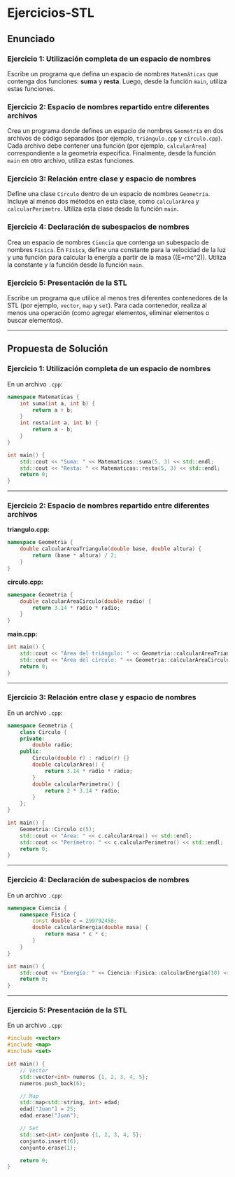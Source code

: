 # Ejercicios-STL
## Enunciado

### Ejercicio 1: Utilización completa de un espacio de nombres
Escribe un programa que defina un espacio de nombres `Matemáticas` que contenga dos funciones: **suma** y **resta**. Luego, desde la función `main`, utiliza estas funciones.

### Ejercicio 2: Espacio de nombres repartido entre diferentes archivos
Crea un programa donde defines un espacio de nombres `Geometría` en dos archivos de código separados (por ejemplo, `triángulo.cpp` y `círculo.cpp`). Cada archivo debe contener una función (por ejemplo, `calcularArea`) correspondiente a la geometría específica. Finalmente, desde la función `main` en otro archivo, utiliza estas funciones.

### Ejercicio 3: Relación entre clase y espacio de nombres
Define una clase `Círculo` dentro de un espacio de nombres `Geometría`. Incluye al menos dos métodos en esta clase, como `calcularArea` y `calcularPerímetro`. Utiliza esta clase desde la función `main`.

### Ejercicio 4: Declaración de subespacios de nombres
Crea un espacio de nombres `Ciencia` que contenga un subespacio de nombres `Física`. En `Física`, define una constante para la velocidad de la luz y una función para calcular la energía a partir de la masa (\(E=mc^2\)). Utiliza la constante y la función desde la función `main`.

### Ejercicio 5: Presentación de la STL
Escribe un programa que utilice al menos tres diferentes contenedores de la STL (por ejemplo, `vector`, `map` y `set`). Para cada contenedor, realiza al menos una operación (como agregar elementos, eliminar elementos o buscar elementos).

---

## Propuesta de Solución

### Ejercicio 1: Utilización completa de un espacio de nombres

En un archivo `.cpp`:
```cpp
namespace Matematicas {
    int suma(int a, int b) {
        return a + b;
    }
    int resta(int a, int b) {
        return a - b;
    }
}

int main() {
    std::cout << "Suma: " << Matematicas::suma(5, 3) << std::endl;
    std::cout << "Resta: " << Matematicas::resta(5, 3) << std::endl;
    return 0;
}
```

---

### Ejercicio 2: Espacio de nombres repartido entre diferentes archivos

**triangulo.cpp:**
```cpp
namespace Geometria {
    double calcularAreaTriangulo(double base, double altura) {
        return (base * altura) / 2;
    }
}
```

**circulo.cpp:**
```cpp
namespace Geometria {
    double calcularAreaCirculo(double radio) {
        return 3.14 * radio * radio;
    }
}
```

**main.cpp:**
```cpp
int main() {
    std::cout << "Área del triángulo: " << Geometria::calcularAreaTriangulo(5, 3) << std::endl;
    std::cout << "Área del círculo: " << Geometria::calcularAreaCirculo(3) << std::endl;
    return 0;
}
```

---

### Ejercicio 3: Relación entre clase y espacio de nombres

En un archivo `.cpp`:
```cpp
namespace Geometria {
    class Circulo {
    private:
        double radio;
    public:
        Circulo(double r) : radio(r) {}
        double calcularArea() {
            return 3.14 * radio * radio;
        }
        double calcularPerimetro() {
            return 2 * 3.14 * radio;
        }
    };
}

int main() {
    Geometria::Circulo c(5);
    std::cout << "Área: " << c.calcularArea() << std::endl;
    std::cout << "Perímetro: " << c.calcularPerimetro() << std::endl;
    return 0;
}
```

---

### Ejercicio 4: Declaración de subespacios de nombres

En un archivo `.cpp`:
```cpp
namespace Ciencia {
    namespace Fisica {
        const double c = 299792458;
        double calcularEnergia(double masa) {
            return masa * c * c;
        }
    }
}

int main() {
    std::cout << "Energía: " << Ciencia::Fisica::calcularEnergia(10) << std::endl;
    return 0;
}
```

---

### Ejercicio 5: Presentación de la STL

En un archivo `.cpp`:
```cpp
#include <vector>
#include <map>
#include <set>

int main() {
    // Vector
    std::vector<int> numeros {1, 2, 3, 4, 5};
    numeros.push_back(6);

    // Map
    std::map<std::string, int> edad;
    edad["Juan"] = 25;
    edad.erase("Juan");

    // Set
    std::set<int> conjunto {1, 2, 3, 4, 5};
    conjunto.insert(6);
    conjunto.erase(1);

    return 0;
}
